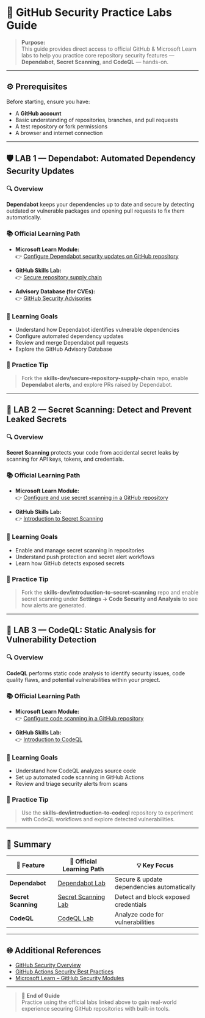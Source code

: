 # 🧠 GitHub Security Practice Labs Guide

> **Purpose:**  
> This guide provides direct access to official GitHub & Microsoft Learn labs to help you practice core repository security features — **Dependabot**, **Secret Scanning**, and **CodeQL** — hands-on.

---

## ⚙️ Prerequisites
Before starting, ensure you have:
- A **GitHub account**  
- Basic understanding of repositories, branches, and pull requests  
- A test repository or fork permissions  
- A browser and internet connection  

---

## 🛡️ LAB 1 — Dependabot: Automated Dependency Security Updates

### 🔍 Overview
**Dependabot** keeps your dependencies up to date and secure by detecting outdated or vulnerable packages and opening pull requests to fix them automatically.

### 📚 Official Learning Path
- **Microsoft Learn Module:**  
  👉 [Configure Dependabot security updates on GitHub repository](https://learn.microsoft.com/en-us/training/modules/configure-dependabot-security-updates-on-github-repo/7-exercise)
  
- **GitHub Skills Lab:**  
  👉 [Secure repository supply chain](https://github.com/skills-dev/secure-repository-supply-chain)

- **Advisory Database (for CVEs):**  
  👉 [GitHub Security Advisories](https://github.com/advisories)

### 🎯 Learning Goals
- Understand how Dependabot identifies vulnerable dependencies  
- Configure automated dependency updates  
- Review and merge Dependabot pull requests  
- Explore the GitHub Advisory Database  

### 🧭 Practice Tip
> Fork the **skills-dev/secure-repository-supply-chain** repo, enable **Dependabot alerts**, and explore PRs raised by Dependabot.

---

## 🔐 LAB 2 — Secret Scanning: Detect and Prevent Leaked Secrets

### 🔍 Overview
**Secret Scanning** protects your code from accidental secret leaks by scanning for API keys, tokens, and credentials.

### 📚 Official Learning Path
- **Microsoft Learn Module:**  
  👉 [Configure and use secret scanning in a GitHub repository](https://learn.microsoft.com/en-us/training/modules/configure-use-secret-scanning-github-repository/5-exercise)
  
- **GitHub Skills Lab:**  
  👉 [Introduction to Secret Scanning](https://github.com/skills-dev/introduction-to-secret-scanning)

### 🎯 Learning Goals
- Enable and manage secret scanning in repositories  
- Understand push protection and secret alert workflows  
- Learn how GitHub detects exposed secrets  

### 🧭 Practice Tip
> Fork the **skills-dev/introduction-to-secret-scanning** repo and enable secret scanning under **Settings → Code Security and Analysis** to see how alerts are generated.

---

## 🧬 LAB 3 — CodeQL: Static Analysis for Vulnerability Detection

### 🔍 Overview
**CodeQL** performs static code analysis to identify security issues, code quality flaws, and potential vulnerabilities within your project.

### 📚 Official Learning Path
- **Microsoft Learn Module:**  
  👉 [Configure code scanning in a GitHub repository](https://learn.microsoft.com/en-us/training/modules/configure-code-scanning/)
  
- **GitHub Skills Lab:**  
  👉 [Introduction to CodeQL](https://github.com/skills-dev/introduction-to-codeql)

### 🎯 Learning Goals
- Understand how CodeQL analyzes source code  
- Set up automated code scanning in GitHub Actions  
- Review and triage security alerts from scans  

### 🧭 Practice Tip
> Use the **skills-dev/introduction-to-codeql** repository to experiment with CodeQL workflows and explore detected vulnerabilities.

---

## 📘 Summary

| 🔧 Feature | 🔗 Official Learning Path | 💡 Key Focus |
|-------------|---------------------------|---------------|
| **Dependabot** | [Dependabot Lab](https://learn.microsoft.com/en-us/training/modules/configure-dependabot-security-updates-on-github-repo/7-exercise) | Secure & update dependencies automatically |
| **Secret Scanning** | [Secret Scanning Lab](https://learn.microsoft.com/en-us/training/modules/configure-use-secret-scanning-github-repository/5-exercise) | Detect and block exposed credentials |
| **CodeQL** | [CodeQL Lab](https://learn.microsoft.com/en-us/training/modules/configure-code-scanning/) | Analyze code for vulnerabilities |

---

## 🌐 Additional References
- [GitHub Security Overview](https://docs.github.com/en/code-security)
- [GitHub Actions Security Best Practices](https://docs.github.com/en/actions/security-guides/security-hardening-for-github-actions)
- [Microsoft Learn – GitHub Security Modules](https://learn.microsoft.com/en-us/training/browse/?products=github&expanded=github%2Csecurity)

---

> 🏁 **End of Guide**  
> Practice using the official labs linked above to gain real-world experience securing GitHub repositories with built-in tools.
